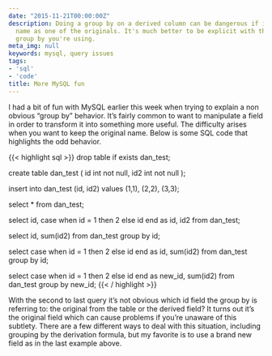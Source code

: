 ```yaml
---
date: "2015-11-21T00:00:00Z"
description: Doing a group by on a derived column can be dangerous if it has the same
  name as one of the originals. It's much better to be explicit with the columns and
  group by you're using.
meta_img: null
keywords: mysql, query issues
tags:
- 'sql'
- 'code'
title: More MySQL fun
---
```


I had a bit of fun with MySQL earlier this week when trying to explain a non obvious “group by” behavior. It’s fairly common to want to manipulate a field in order to transform it into something more useful. The difficulty arises when you want to keep the original name. Below is some SQL code that highlights the odd behavior.

{{< highlight sql >}}
drop table if exists dan_test;

create table dan_test (
  id int not null,
  id2 int not null
);

insert into dan_test (id, id2) values (1,1), (2,2), (3,3);

select * from dan_test;

select id, case when id = 1 then 2 else id end as id, id2
from dan_test;

select id, sum(id2)
from dan_test
group by id;

select case when id = 1 then 2 else id end as id, sum(id2)
from dan_test
group by id;

select case when id = 1 then 2 else id end as new_id, sum(id2)
from dan_test
group by new_id;
{{< / highlight >}}

With the second to last query it’s not obvious which id field the group by is referring to: the original from the table or the derived field? It turns out it’s the original field which can cause problems if you’re unaware of this subtlety. There are a few different ways to deal with this situation, including grouping by the derivation formula, but my favorite is to use a brand new field as in the last example above.
